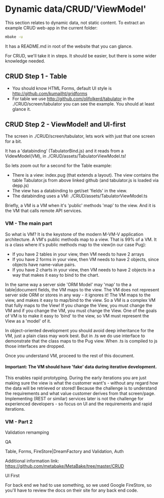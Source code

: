 # Dynamic data/CRUD/'ViewModel'

This section relates to dynamic data, not static content. To extract an example CRUD web-app in the current folder:
```sh
mbake -u
```
It has a README.md in root of the website that you can glance.

For CRUD, we'll take it in steps. It should be easier, but there is some wider knowledge needed.


## CRUD Step 1 - Table

- You should know HTML Forms, default UI style is http://github.com/kumailht/gridforms
- For table we use http://github.com/olifolkerd/tabulator
in the ./CRUD/screen/tabulator you can see the example. You should at least glance it.


## CRUD Step 2 - ViewModel! and UI-first

The screen in ./CRUD/screen/tabulator, lets work with just that one screen for a bit.

It has a 'databinding' (TabulatorBind.js) and it reads from a VidewModel(VM), in ./CRUD/assets/TabulatorViewModel.ts!

So lets zoom out for a second for the Table example: 
- There is a view: index.pug (that extends a layout). The view contains the table Tabulator.js from above linked github
 (and tabulator.js is loaded via depp.js)
- The view has a databinding to get/set 'fields' in the view.
- The databinding uses a VM: ./CRUD/assets/TabulatorViewModel.ts

Briefly, a VM is a VM when it's 'public' methods 'map' to the view. And it is the VM that calls remote API services.


### VM - The main part

So what is VM? It is the keystone of the modern M-VM-V application architecture.
A VM's public methods map to a view. That is 99% of a VM. It is a class where it's public methods map to the view(in our case Pug):
- If you have 2 tables in your view, then VM needs to have 2 arrays 
- If you have 2 forms in your view, then VM needs to have 2 objects, since objects have name-value pairs. 
- If you have 2 charts in your view, then VM needs to have 2 objects in a way that makes it easy to bind to the chart.

In the same way a server side 'ORM Model' may 'map' to the a table|document fields, the VM maps to the view. The VM does not represent server side ORM or stores in any way - it ignores it!
The VM maps to the view, and makes it easy to map/bind to the view.
So a VM is a complex VM that fully maps to the View!
If you change the View, you must change the VM and if you change the VM, you must change the View.
One of the goals of VM is to make it easy to 'bind' to the view, so VM must represent the View as a 'model' of it.

In object-oriented development you should avoid deep inheritance for the VM, just a plain class may work best. But in .ts we do
use interface to demonstrate that the class maps to the Pug view. When .ts is compiled to js those interfaces are dropped. 

Once you understand VM, proceed to the rest of this document.


#### Important: The VM should have 'fake' data during iterative development. 

This enables rapid prototyping. During the early iterations you are just making sure the view is what the customer want's - without any 
regard how the data will be retrieved or stored! Because the challenge is to understand the requirements and what value customer
derives from that screen/page. Implementing (REST or similar) services later is not the challenge for experienced developers - so focus on UI and the requirements and rapid iterations. 


### VM - Part 2



Validation
remamping


QA



Table, Forms, FireStore|DreamFactory and Validation, Auth




Additional information link: https://github.com/metabake/MetaBake/tree/master/CRUD

UI First

For back end we had to use something, so we used Google FireStore, so you'll have to review the docs on their site for any back end code.
